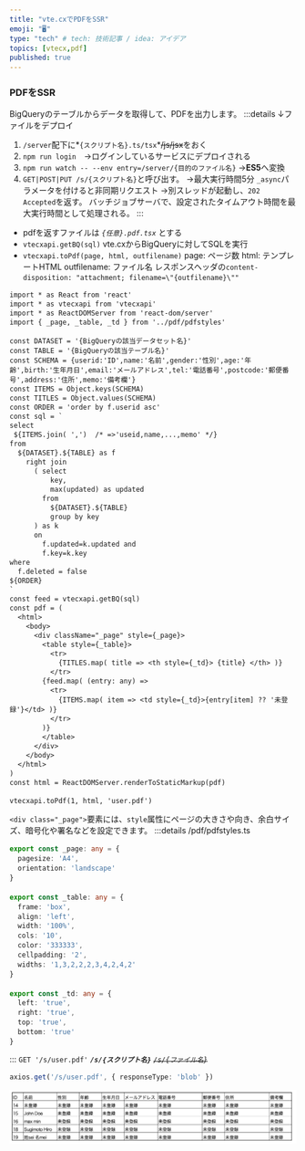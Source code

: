 ```yaml
---
title: "vte.cxでPDFをSSR"
emoji: "🖥"
type: "tech" # tech: 技術記事 / idea: アイデア
topics: [vtecx,pdf]
published: true
---
```

### PDFをSSR
BigQueryのテーブルからデータを取得して、PDFを出力します。
:::details ↓ファイルをデプロイ
1. `/server`配下に*`{スクリプト名}.ts/tsx`*~~/js/jsx~~をおく
2. `npm run login`　→ログインしているサービスにデプロイされる
3. `npm run watch -- --env entry=/server/{目的のファイル名}` →**ES5**へ変換
4. `GET|POST|PUT /s/{スクリプト名}`と呼び出す。 →最大実行時間5分
  `_async`パラメータを付けると非同期リクエスト →別スレッドが起動し、`202 Accepted`を返す。 バッチジョブサーバで、設定されたタイムアウト時間を最大実行時間として処理される。
:::
- pdfを返すファイルは *`{任意}.pdf.tsx`* とする
- `vtecxapi.getBQ(sql)` vte.cxからBigQueryに対してSQLを実行
- `vtecxapi.toPdf(page, html, outfilename)`
  page: ページ数
  html: テンプレートHTML
  outfilename: ファイル名 レスポンスヘッダの`content-disposition: "attachment; filename=\"{outfilename}\""`
```tsx: /server/user.pdf.tsx
import * as React from 'react'
import * as vtecxapi from 'vtecxapi'
import * as ReactDOMServer from 'react-dom/server'
import { _page, _table, _td } from '../pdf/pdfstyles'

const DATASET = '{BigQueryの該当データセット名}'
const TABLE = '{BigQueryの該当テーブル名}'
const SCHEMA = {userid:'ID',name:'名前',gender:'性別',age:'年齢',birth:'生年月日',email:'メールアドレス',tel:'電話番号',postcode:'郵便番号',address:'住所',memo:'備考欄'}
const ITEMS = Object.keys(SCHEMA)
const TITLES = Object.values(SCHEMA)
const ORDER = 'order by f.userid asc'
const sql = `
select
 ${ITEMS.join( ',')  /* =>'useid,name,...,memo' */}
from
  ${DATASET}.${TABLE} as f
    right join
      ( select
          key,
          max(updated) as updated
        from
          ${DATASET}.${TABLE}
          group by key
      ) as k
      on
        f.updated=k.updated and
        f.key=k.key
where
  f.deleted = false
${ORDER}
`
const feed = vtecxapi.getBQ(sql)
const pdf = (
  <html>
    <body>
      <div className="_page" style={_page}>
        <table style={_table}>
          <tr>
            {TITLES.map( title => <th style={_td}> {title} </th> )}
          </tr>
        {feed.map( (entry: any) =>
          <tr>
            {ITEMS.map( item => <td style={_td}>{entry[item] ?? '未登録'}</td> )}
          </tr>
        )}
        </table>
      </div>
    </body>
  </html>
)
const html = ReactDOMServer.renderToStaticMarkup(pdf)

vtecxapi.toPdf(1, html, 'user.pdf')
```
`<div class="_page">`要素には、`style`属性にページの大きさや向き、余白サイズ、暗号化や署名などを設定できます。
:::details /pdf/pdfstyles.ts
```ts
export const _page: any = {
  pagesize: 'A4',
  orientation: 'landscape'
}

export const _table: any = {
  frame: 'box',
  align: 'left',
  width: '100%',
  cols: '10',
  color: '333333',
  cellpadding: '2',
  widths: '1,3,2,2,2,3,4,2,4,2'
}

export const _td: any = {
  left: 'true',
  right: 'true',
  top: 'true',
  bottom: 'true'
}
```
:::
`GET '/s/user.pdf'` ***`/s/{スクリプト名}`*** ~~*`/s/{ファイル名}`*~~
```ts
axios.get('/s/user.pdf', { responseType: 'blob' })
```
![pdf](/images/user_pdf.png)